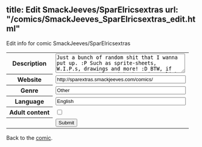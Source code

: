 title: Edit SmackJeeves/SparElricsextras
url: "/comics/SmackJeeves_SparElricsextras_edit.html"
---
Edit info for comic SmackJeeves/SparElricsextras

<form name="comic" action="http://gaepostmail.appspot.com/comic/" method="post">
<table class="comicinfo">
<tr>
<th>Description</th><td><textarea name="description" cols="40" rows="3">Just a bunch of random shit that I wanna put up. :P Such as sprite-sheets, W.I.P.s, drawings and more! :D BTW, if you have a problem with that, just click the BACK button and leave. I do NOT tolerate trolls/assholes. Thank you! &lt;33 Also, you're welcome to join in on the fun if you so choose! Just PM me!</textarea></td>
</tr>
<tr>
<th>Website</th><td><input type="text" name="url" value="http://sparextras.smackjeeves.com/comics/" size="40"/></td>
</tr>
<tr>
<th>Genre</th><td><input type="text" name="genre" value="Other" size="40"/></td>
</tr>
<tr>
<th>Language</th><td><input type="text" name="language" value="English" size="40"/></td>
</tr>
<tr>
<th>Adult content</th><td><input type="checkbox" name="adult" value="adult" /></td>
</tr>
<tr>
<th></th><td>
<input type="hidden" name="comic" value="SmackJeeves_SparElricsextras" />
<input type="submit" name="submit" value="Submit" />
</td>
</tr>
</table>
</form>

Back to the [comic](SmackJeeves_SparElricsextras.html).
